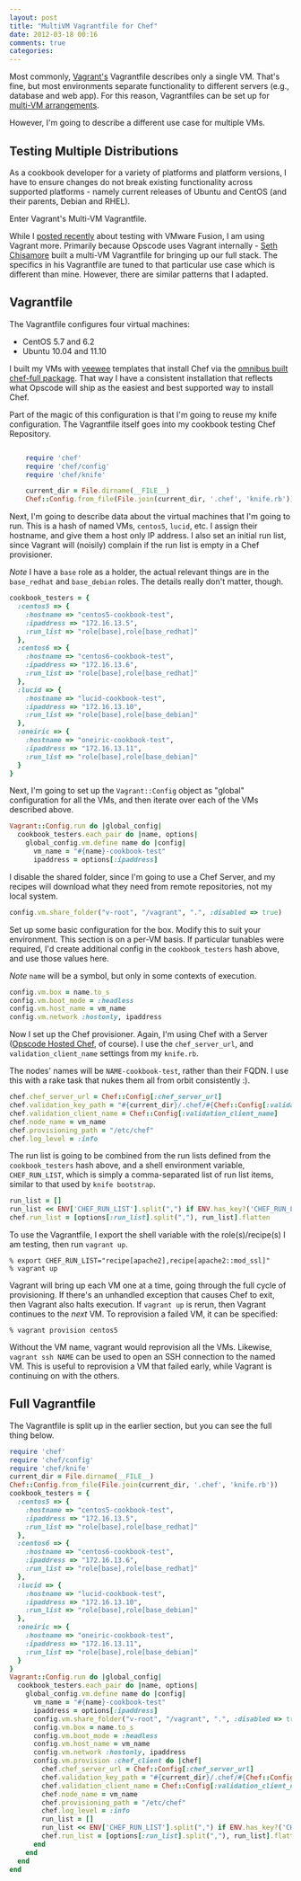 ```yaml
---
layout: post
title: "MultiVM Vagrantfile for Chef"
date: 2012-03-18 00:16
comments: true
categories:
---
```


Most commonly, [Vagrant's](http://vagrantup.com)
Vagrantfile describes only a single VM. That's fine, but most
environments separate functionality to different servers (e.g.,
database and web app). For this reason, Vagrantfiles can be set up for
[multi-VM arrangements](http://vagrantup.com/docs/multivm.html).

However, I'm going to describe a different use case for multiple VMs.

## Testing Multiple Distributions

As a cookbook developer for a variety of platforms and platform
versions, I have to ensure changes do not break existing functionality
across supported platforms - namely current releases of Ubuntu and
CentOS (and their parents, Debian and RHEL).

Enter Vagrant's Multi-VM Vagrantfile.

While I [posted recently](/blog/2012/02/15/testing-with-fission/)
about testing with VMware Fusion, I am using Vagrant more. Primarily
because Opscode uses Vagrant internally -
[Seth Chisamore](http://twitter.com/schisamo) built a multi-VM
Vagrantfile for bringing up our full stack. The specifics in his
Vagrantfile are tuned to that particular use case which is different
than mine. However, there are similar patterns that I adapted.

## Vagrantfile

The Vagrantfile configures four virtual machines:

* CentOS 5.7 and 6.2
* Ubuntu 10.04 and 11.10

I built my VMs with [veewee](https://github.com/jedi4ever/veewee)
templates that install Chef via the
[omnibus built chef-full package](http://opscode.com/chef/install).
That way I have a consistent installation that reflects what Opscode
will ship as the easiest and best supported way to install Chef.

Part of the magic of this configuration is that I'm going to reuse my
knife configuration. The Vagrantfile itself goes into my cookbook
testing Chef Repository.

```ruby

    require 'chef'
    require 'chef/config'
    require 'chef/knife'

    current_dir = File.dirname(__FILE__)
    Chef::Config.from_file(File.join(current_dir, '.chef', 'knife.rb'))
```

Next, I'm going to describe data about the virtual machines that I'm
going to run. This is a hash of named VMs, `centos5`, `lucid`, etc. I
assign their hostname, and give them a host only IP address. I also
set an initial run list, since Vagrant will (noisily) complain if the
run list is empty in a Chef provisioner.

*Note* I have a `base` role as a holder, the actual relevant things
 are in the `base_redhat` and `base_debian` roles. The details really
 don't matter, though.

```ruby
cookbook_testers = {
  :centos5 => {
    :hostname => "centos5-cookbook-test",
    :ipaddress => "172.16.13.5",
    :run_list => "role[base],role[base_redhat]"
  },
  :centos6 => {
    :hostname => "centos6-cookbook-test",
    :ipaddress => "172.16.13.6",
    :run_list => "role[base],role[base_redhat]"
  },
  :lucid => {
    :hostname => "lucid-cookbook-test",
    :ipaddress => "172.16.13.10",
    :run_list => "role[base],role[base_debian]"
  },
  :oneiric => {
    :hostname => "oneiric-cookbook-test",
    :ipaddress => "172.16.13.11",
    :run_list => "role[base],role[base_debian]"
  }
}
```

Next, I'm going to set up the `Vagrant::Config` object as "global"
configuration for all the VMs, and then iterate over each of the VMs
described above.

```ruby
Vagrant::Config.run do |global_config|
  cookbook_testers.each_pair do |name, options|
    global_config.vm.define name do |config|
      vm_name = "#{name}-cookbook-test"
      ipaddress = options[:ipaddress]
```

I disable the shared folder, since I'm going to use a Chef Server, and
my recipes will download what they need from remote repositories, not
my local system.

```ruby
config.vm.share_folder("v-root", "/vagrant", ".", :disabled => true)
```

Set up some basic configuration for the box. Modify this to suit your
environment. This section is on a per-VM basis. If particular tunables
were required, I'd create additional config in the `cookbook_testers`
hash above, and use those values here.

*Note* `name` will be a symbol, but only in some contexts of
 execution.

```ruby
config.vm.box = name.to_s
config.vm.boot_mode = :headless
config.vm.host_name = vm_name
config.vm.network :hostonly, ipaddress
```

Now I set up the Chef provisioner. Again, I'm using Chef with a Server
([Opscode Hosted Chef](http://opscode.com/hosted-chef), of course). I
use the `chef_server_url`, and `validation_client_name` settings from
my `knife.rb`.

The nodes' names will be `NAME-cookbook-test`, rather than their FQDN.
I use this with a rake task that nukes them all from orbit
consistently :).

```ruby
chef.chef_server_url = Chef::Config[:chef_server_url]
chef.validation_key_path = "#{current_dir}/.chef/#{Chef::Config[:validation_client_name]}.pem"
chef.validation_client_name = Chef::Config[:validation_client_name]
chef.node_name = vm_name
chef.provisioning_path = "/etc/chef"
chef.log_level = :info
```

The run list is going to be combined from the run lists defined from
the `cookbook_testers` hash above, and a shell environment variable,
`CHEF_RUN_LIST`, which is simply a comma-separated list of run list
items, similar to that used by `knife bootstrap`.

```ruby
run_list = []
run_list << ENV['CHEF_RUN_LIST'].split(",") if ENV.has_key?('CHEF_RUN_LIST')
chef.run_list = [options[:run_list].split(","), run_list].flatten
```

To use the Vagrantfile, I export the shell variable with the
role(s)/recipe(s) I am testing, then run `vagrant up`.

```
% export CHEF_RUN_LIST="recipe[apache2],recipe[apache2::mod_ssl]"
% vagrant up
```

Vagrant will bring up each VM one at a time, going through the full
cycle of provisioning. If there's an unhandled exception that causes
Chef to exit, then Vagrant also halts execution. If `vagrant up` is
rerun, then Vagrant continues to the *next* VM. To reprovision a
failed VM, it can be specified:

```
% vagrant provision centos5
```

Without the VM name, vagrant would reprovision all the VMs. Likewise,
`vagrant ssh NAME` can be used to open an SSH connection to the named
VM. This is useful to reprovision a VM that failed early, while
Vagrant is continuing on with the others.

## Full Vagrantfile

The Vagrantfile is split up in the earlier section, but you can see
the full thing below.

```ruby
require 'chef'
require 'chef/config'
require 'chef/knife'
current_dir = File.dirname(__FILE__)
Chef::Config.from_file(File.join(current_dir, '.chef', 'knife.rb'))
cookbook_testers = {
  :centos5 => {
    :hostname => "centos5-cookbook-test",
    :ipaddress => "172.16.13.5",
    :run_list => "role[base],role[base_redhat]"
  },
  :centos6 => {
    :hostname => "centos6-cookbook-test",
    :ipaddress => "172.16.13.6",
    :run_list => "role[base],role[base_redhat]"
  },
  :lucid => {
    :hostname => "lucid-cookbook-test",
    :ipaddress => "172.16.13.10",
    :run_list => "role[base],role[base_debian]"
  },
  :oneiric => {
    :hostname => "oneiric-cookbook-test",
    :ipaddress => "172.16.13.11",
    :run_list => "role[base],role[base_debian]"
  }
}
Vagrant::Config.run do |global_config|
  cookbook_testers.each_pair do |name, options|
    global_config.vm.define name do |config|
      vm_name = "#{name}-cookbook-test"
      ipaddress = options[:ipaddress]
      config.vm.share_folder("v-root", "/vagrant", ".", :disabled => true)
      config.vm.box = name.to_s
      config.vm.boot_mode = :headless
      config.vm.host_name = vm_name
      config.vm.network :hostonly, ipaddress
      config.vm.provision :chef_client do |chef|
        chef.chef_server_url = Chef::Config[:chef_server_url]
        chef.validation_key_path = "#{current_dir}/.chef/#{Chef::Config[:validation_client_name]}.pem"
        chef.validation_client_name = Chef::Config[:validation_client_name]
        chef.node_name = vm_name
        chef.provisioning_path = "/etc/chef"
        chef.log_level = :info
        run_list = []
        run_list << ENV['CHEF_RUN_LIST'].split(",") if ENV.has_key?('CHEF_RUN_LIST')
        chef.run_list = [options[:run_list].split(","), run_list].flatten
      end
    end
  end
end
```

